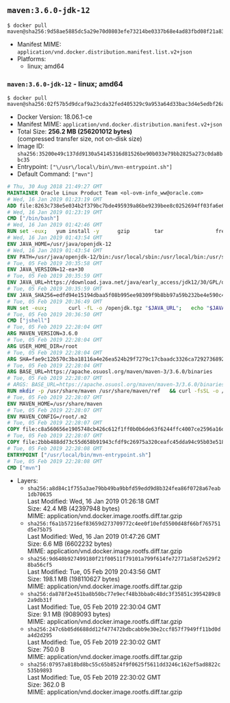## `maven:3.6.0-jdk-12`

```console
$ docker pull maven@sha256:9d58ae5885dc5a29e70d0803efe73214be0337b68e4ad83fbd08f21a83916f34
```

-	Manifest MIME: `application/vnd.docker.distribution.manifest.list.v2+json`
-	Platforms:
	-	linux; amd64

### `maven:3.6.0-jdk-12` - linux; amd64

```console
$ docker pull maven@sha256:02f57b5d9dcaf9a23cda32fed405329c9a953a64d33bac3d4e5edbf26acc1676
```

-	Docker Version: 18.06.1-ce
-	Manifest MIME: `application/vnd.docker.distribution.manifest.v2+json`
-	Total Size: **256.2 MB (256201012 bytes)**  
	(compressed transfer size, not on-disk size)
-	Image ID: `sha256:35200e49c137dd9130a54145316d81526be90b033e79bb2825a273c0da8bbc35`
-	Entrypoint: `["\/usr\/local\/bin\/mvn-entrypoint.sh"]`
-	Default Command: `["mvn"]`

```dockerfile
# Thu, 30 Aug 2018 21:49:27 GMT
MAINTAINER Oracle Linux Product Team <ol-ovm-info_ww@oracle.com>
# Wed, 16 Jan 2019 01:23:19 GMT
ADD file:8263c738e5e034b2f379bc7bde495939a86be9239bee8c0252694ff03fa6e638 in / 
# Wed, 16 Jan 2019 01:23:19 GMT
CMD ["/bin/bash"]
# Wed, 16 Jan 2019 01:42:46 GMT
RUN set -eux; 	yum install -y 		gzip 		tar 				freetype fontconfig 	; 	rm -rf /var/cache/yum
# Wed, 16 Jan 2019 01:43:54 GMT
ENV JAVA_HOME=/usr/java/openjdk-12
# Wed, 16 Jan 2019 01:43:54 GMT
ENV PATH=/usr/java/openjdk-12/bin:/usr/local/sbin:/usr/local/bin:/usr/sbin:/usr/bin:/sbin:/bin
# Tue, 05 Feb 2019 20:35:58 GMT
ENV JAVA_VERSION=12-ea+30
# Tue, 05 Feb 2019 20:35:59 GMT
ENV JAVA_URL=https://download.java.net/java/early_access/jdk12/30/GPL/openjdk-12-ea+30_linux-x64_bin.tar.gz
# Tue, 05 Feb 2019 20:35:59 GMT
ENV JAVA_SHA256=edfd94e15194dbaa5f08b995ee98309f9b8bb97a59b232be4e590c4954f4c859
# Tue, 05 Feb 2019 20:36:49 GMT
RUN set -eux; 		curl -fL -o /openjdk.tgz "$JAVA_URL"; 	echo "$JAVA_SHA256 */openjdk.tgz" | sha256sum -c -; 	mkdir -p "$JAVA_HOME"; 	tar --extract --file /openjdk.tgz --directory "$JAVA_HOME" --strip-components 1; 	rm /openjdk.tgz; 		ln -sfT "$JAVA_HOME" /usr/java/default; 	ln -sfT "$JAVA_HOME" /usr/java/latest; 	for bin in "$JAVA_HOME/bin/"*; do 		base="$(basename "$bin")"; 		[ ! -e "/usr/bin/$base" ]; 		alternatives --install "/usr/bin/$base" "$base" "$bin" 20000; 	done; 		java -Xshare:dump; 		java --version; 	javac --version
# Tue, 05 Feb 2019 20:36:50 GMT
CMD ["jshell"]
# Tue, 05 Feb 2019 22:28:04 GMT
ARG MAVEN_VERSION=3.6.0
# Tue, 05 Feb 2019 22:28:04 GMT
ARG USER_HOME_DIR=/root
# Tue, 05 Feb 2019 22:28:04 GMT
ARG SHA=fae9c12b570c3ba18116a4e26ea524b29f7279c17cbaadc3326ca72927368924d9131d11b9e851b8dc9162228b6fdea955446be41207a5cfc61283dd8a561d2f
# Tue, 05 Feb 2019 22:28:04 GMT
ARG BASE_URL=https://apache.osuosl.org/maven/maven-3/3.6.0/binaries
# Tue, 05 Feb 2019 22:28:07 GMT
# ARGS: BASE_URL=https://apache.osuosl.org/maven/maven-3/3.6.0/binaries MAVEN_VERSION=3.6.0 SHA=fae9c12b570c3ba18116a4e26ea524b29f7279c17cbaadc3326ca72927368924d9131d11b9e851b8dc9162228b6fdea955446be41207a5cfc61283dd8a561d2f USER_HOME_DIR=/root
RUN mkdir -p /usr/share/maven /usr/share/maven/ref   && curl -fsSL -o /tmp/apache-maven.tar.gz ${BASE_URL}/apache-maven-${MAVEN_VERSION}-bin.tar.gz   && echo "${SHA}  /tmp/apache-maven.tar.gz" | sha512sum -c -   && tar -xzf /tmp/apache-maven.tar.gz -C /usr/share/maven --strip-components=1   && rm -f /tmp/apache-maven.tar.gz   && ln -s /usr/share/maven/bin/mvn /usr/bin/mvn
# Tue, 05 Feb 2019 22:28:07 GMT
ENV MAVEN_HOME=/usr/share/maven
# Tue, 05 Feb 2019 22:28:07 GMT
ENV MAVEN_CONFIG=/root/.m2
# Tue, 05 Feb 2019 22:28:07 GMT
COPY file:c8a560656e1905748cb426c612f1ff0b0b6de63f6244ffc4007ce2596a16de58 in /usr/local/bin/mvn-entrypoint.sh 
# Tue, 05 Feb 2019 22:28:07 GMT
COPY file:2bbb488dd73c55d658b91943cfdf9c26975a320ceafc45dda94c95b03e518ad3 in /usr/share/maven/ref/ 
# Tue, 05 Feb 2019 22:28:08 GMT
ENTRYPOINT ["/usr/local/bin/mvn-entrypoint.sh"]
# Tue, 05 Feb 2019 22:28:08 GMT
CMD ["mvn"]
```

-	Layers:
	-	`sha256:a8d84c1f755a3ae79bb49ba9bbfd59edd9d8b324fea86f0728a67eab1db70635`  
		Last Modified: Wed, 16 Jan 2019 01:26:18 GMT  
		Size: 42.4 MB (42397948 bytes)  
		MIME: application/vnd.docker.image.rootfs.diff.tar.gzip
	-	`sha256:f6a1b57216ef83659d273709772c4ee0f10efd5500d48f66bf765751d5e75b75`  
		Last Modified: Wed, 16 Jan 2019 01:47:26 GMT  
		Size: 6.6 MB (6602232 bytes)  
		MIME: application/vnd.docker.image.rootfs.diff.tar.gzip
	-	`sha256:9d640b927499180f21f00511f79101a799f614fe72771a58f2e529f28ba56cf5`  
		Last Modified: Tue, 05 Feb 2019 20:43:56 GMT  
		Size: 198.1 MB (198110627 bytes)  
		MIME: application/vnd.docker.image.rootfs.diff.tar.gzip
	-	`sha256:da878f2e451ba8b50bc77e9ecf48b3bba0c48dc3f35851c3954289c82a9db31f`  
		Last Modified: Tue, 05 Feb 2019 22:30:04 GMT  
		Size: 9.1 MB (9089093 bytes)  
		MIME: application/vnd.docker.image.rootfs.diff.tar.gzip
	-	`sha256:247c6b05d6688dd12f477472bdbcabb9e30e2ccf857f7949ff11bd0da4d2d295`  
		Last Modified: Tue, 05 Feb 2019 22:30:02 GMT  
		Size: 750.0 B  
		MIME: application/vnd.docker.image.rootfs.diff.tar.gzip
	-	`sha256:07957a818bd8bc55c65b8524f9f0625f5611dd3246c162ef5ad8822c535b9893`  
		Last Modified: Tue, 05 Feb 2019 22:30:02 GMT  
		Size: 362.0 B  
		MIME: application/vnd.docker.image.rootfs.diff.tar.gzip
